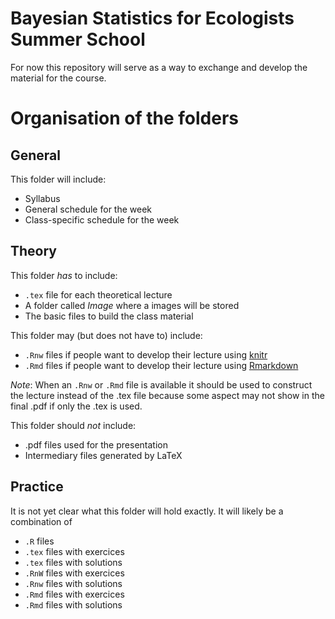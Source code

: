 # Bayesian Statistics for Ecologists Summer School

For now this repository will serve as a way to exchange and develop the material for the course.

# Organisation of the folders

## General
This folder will include:
  - Syllabus
  - General schedule for the week
  - Class-specific schedule for the week

## Theory
This folder *has* to include:
  - `.tex` file for each theoretical lecture
  - A folder called *Image* where a images will be stored
  - The basic files to build the class material

This folder may (but does not have to) include:
  - `.Rnw` files if people want to develop their lecture using [knitr](https://yihui.name/knitr/)
  - `.Rmd` files if people want to develop their lecture using [Rmarkdown](http://rmarkdown.rstudio.com)

*Note*: When an `.Rnw` or `.Rmd` file is available it should be used to construct the lecture instead of the .tex file because some aspect may not show in the final .pdf if only the .tex is used.

This folder should *not* include:
  - .pdf files used for the presentation
  - Intermediary files generated by LaTeX

## Practice
It is not yet clear what this folder will hold exactly. It will likely be a combination of
  - `.R` files
  - `.tex` files with exercices
  - `.tex` files with solutions
  - `.RnW` files with exercices
  - `.Rnw` files with solutions
  - `.Rmd` files with exercices
  - `.Rmd` files with solutions
